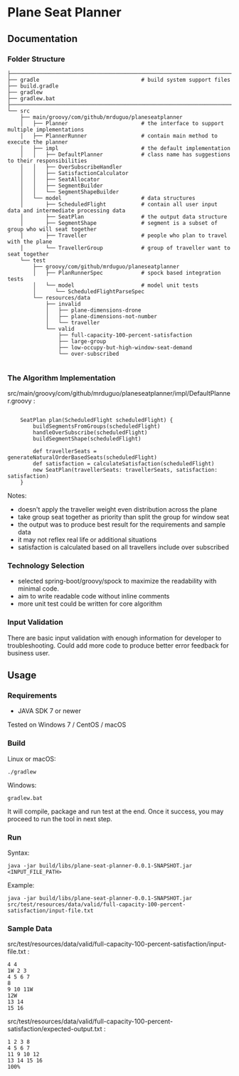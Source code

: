 # Plane Seat Planner


## Documentation

### Folder Structure


```
├──────────────────────────────────────────────────────────────────────────────────────────────────
├── gradle                                # build system support files
├── build.gradle
├── gradlew
├── gradlew.bat
├──────────────────────────────────────────────────────────────────────────────────────────────────
└── src
    ├── main/groovy/com/github/mrduguo/planeseatplanner
    │   ├── Planner                       # the interface to support multiple implementations
    │   ├── PlannerRunner                 # contain main method to execute the planner 
    │   ├── impl                          # the default implementation
    │   │   ├── DefaultPlanner            # class name has suggestions to their responsibilities
    │   │   ├── OverSubscribeHandler      
    │   │   ├── SatisfactionCalculator     
    │   │   ├── SeatAllocator             
    │   │   ├── SegmentBuilder            
    │   │   └── SegmentShapeBuilder       
    │   └── model                         # data structures
    │       ├── ScheduledFlight           # contain all user input data and intermediate processing data
    │       ├── SeatPlan                  # the output data structure 
    │       ├── SegmentShape              # segment is a subset of group who will seat together
    │       ├── Traveller                 # people who plan to travel with the plane
    │       └── TravellerGroup            # group of traveller want to seat together
    └── test
        ├── groovy/com/github/mrduguo/planeseatplanner
        │   ├── PlanRunnerSpec            # spock based integration tests
        │   └── model                     # model unit tests
        │      └── ScheduledFlightParseSpec
        └── resources/data
            ├── invalid
            │   ├── plane-dimensions-drone
            │   ├── plane-dimensions-not-number
            │   └── traveller
            └── valid
                ├── full-capacity-100-percent-satisfaction
                ├── large-group
                ├── low-occupy-but-high-window-seat-demand
                └── over-subscribed
    
```


### The Algorithm Implementation

src/main/groovy/com/github/mrduguo/planeseatplanner/impl/DefaultPlanner.groovy :
```

    SeatPlan plan(ScheduledFlight scheduledFlight) {
        buildSegmentsFromGroups(scheduledFlight)
        handleOverSubscribe(scheduledFlight)
        buildSegmentShape(scheduledFlight)

        def travellerSeats = generateNaturalOrderBasedSeats(scheduledFlight)
        def satisfaction = calculateSatisfaction(scheduledFlight)
        new SeatPlan(travellerSeats: travellerSeats, satisfaction: satisfaction)
    }

```

Notes:

* doesn't apply the traveller weight even distribution across the plane
* take group seat together as priority than split the group for window seat
* the output was to produce best result for the requirements and sample data
* it may not reflex real life or additional situations 
* satisfaction is calculated based on all travellers include over subscribed


### Technology Selection

* selected spring-boot/groovy/spock to maximize the readability with minimal code.
* aim to write readable code without inline comments
* more unit test could be written for core algorithm 

### Input Validation

There are basic input validation with enough information for developer to troubleshooting. Could add more code to produce better error feedback for business user.



## Usage

### Requirements

* JAVA SDK 7 or newer

Tested on Windows 7 / CentOS / macOS 

### Build

Linux or macOS:

    ./gradlew
    
Windows:
    
    gradlew.bat
    
It will compile, package and run test at the end. 
Once it success, you may proceed to run the tool in next step.

### Run

Syntax:

    java -jar build/libs/plane-seat-planner-0.0.1-SNAPSHOT.jar <INPUT_FILE_PATH>

Example:

    java -jar build/libs/plane-seat-planner-0.0.1-SNAPSHOT.jar src/test/resources/data/valid/full-capacity-100-percent-satisfaction/input-file.txt

### Sample Data

src/test/resources/data/valid/full-capacity-100-percent-satisfaction/input-file.txt :

```
4 4
1W 2 3
4 5 6 7
8
9 10 11W
12W
13 14
15 16
```    

src/test/resources/data/valid/full-capacity-100-percent-satisfaction/expected-output.txt :

```
1 2 3 8
4 5 6 7
11 9 10 12
13 14 15 16
100%
``` 